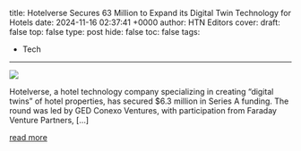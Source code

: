 title: Hotelverse Secures 63 Million to Expand its Digital Twin Technology for Hotels
date: 2024-11-16 02:37:41 +0000
author: HTN Editors
cover: 
draft: false
top: false
type: post
hide: false
toc: false
tags:
  - Tech
---

![](https://hoteltechnologynews.com/wp-content/uploads/2024/11/Screenshot-2024-11-15-202006-1024x577.png)

Hotelverse, a hotel technology company specializing in creating “digital twins” of hotel properties, has secured $6.3 million in Series A funding. The round was led by GED Conexo Ventures, with participation from Faraday Venture Partners, \[...\]

[read more](https://hoteltechnologynews.com/2024/11/hotelverse-secures-6-3-million-to-expand-its-digital-twin-technology-for-hotels/)
